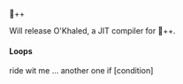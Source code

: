 

🔑++


Will release O'Khaled, a JIT compiler for 🔑++.

#### Loops

ride wit me
  ...
another one if [condition]